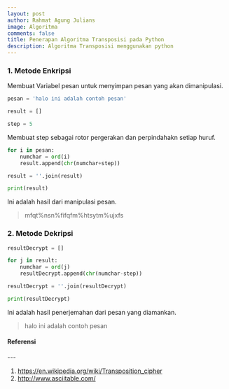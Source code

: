 ```yaml
---
layout: post
author: Rahmat Agung Julians
image: Algoritma
comments: false
title: Penerapan Algoritma Transposisi pada Python
description: Algoritma Transposisi menggunakan python
---
```


### 1. Metode Enkripsi

Membuat Variabel pesan untuk menyimpan pesan yang akan dimanipulasi.


```python
pesan = 'halo ini adalah contoh pesan'
```


```python
result = []
```


```python
step = 5
```

Membuat step sebagai rotor pergerakan dan perpindahakn setiap huruf.


```python
for i in pesan:
    numchar = ord(i)
    result.append(chr(numchar+step))
```


```python
result = ''.join(result)
```


```python
print(result)
```

Ini adalah hasil dari manipulasi pesan.
> mfqt%nsn%fifqfm%htsytm%ujxfs

### 2. Metode Dekripsi

```python
resultDecrypt = []
```


```python
for j in result:
    numchar = ord(j)
    resultDecrypt.append(chr(numchar-step))
```


```python
resultDecrypt = ''.join(resultDecrypt)
```


```python
print(resultDecrypt)
```

Ini adalah hasil penerjemahan dari pesan yang diamankan.
> halo ini adalah contoh pesan

<h4><b>Referensi</b></h4> 
--- 
<ol class="referensi">
    <li>
        <a href="https://en.wikipedia.org/wiki/Transposition_cipher">https://en.wikipedia.org/wiki/Transposition_cipher</a>
    </li>
    <li>
        <a href="http://www.asciitable.com/">http://www.asciitable.com/</a>
    </li>
</ol>